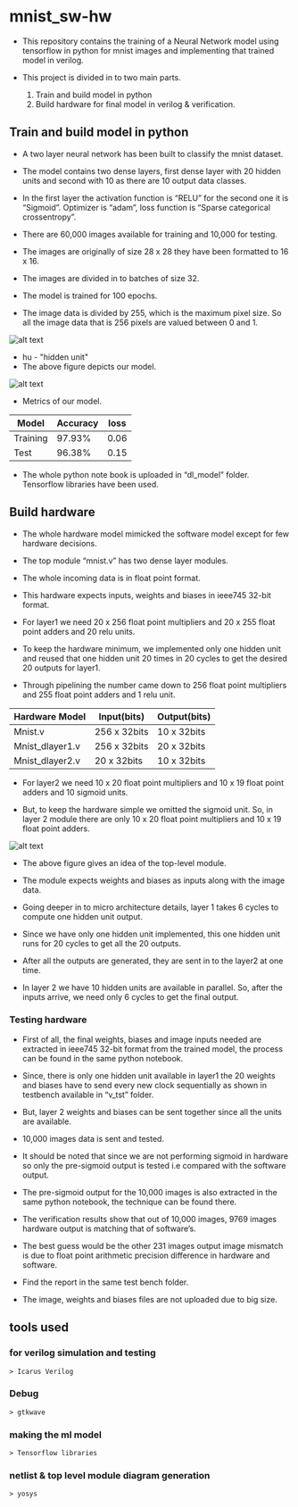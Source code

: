 # mnist_sw-hw

* This repository contains the training of a Neural Network model using tensorflow in python for mnist images and implementing that trained model in verilog.



* This project is divided in to two main parts.
    1.	Train and build model in python  
    2.	Build hardware for final model in verilog & verification.

## Train and build model in python 

* A two layer neural network has been built to classify the mnist dataset.

* The model contains two dense layers, first dense layer with 20 hidden units and second with 10 as there are 10 output data classes. 

* In the first layer the activation function is “RELU” for the second one it is “Sigmoid”. Optimizer is “adam”, loss function is “Sparse categorical crossentropy”. 

* There are 60,000 images available for training and 10,000 for testing. 

* The images are originally of size 28 x 28 they have been formatted to 16 x 16. 

* The images are divided in to batches of size 32. 

* The model is trained for 100 epochs. 

* The image data is divided by 255, which is the maximum pixel size. So all the image data that is 256 pixels are valued between 0 and 1.

![alt text](https://github.com/elsiery/mnist_sw-hw/blob/main/docs/nn.png "NN")

* hu - "hidden unit"
* The above figure depicts our model.

![alt text](https://github.com/elsiery/mnist_sw-hw/blob/main/docs/metrics.png "metrics")

* Metrics of our model.


| Model  | Accuracy | loss |
|--------|----------|------|
|Training|  97.93%  | 0.06 |
|Test    |  96.38%  | 0.15 |


* The whole python note book is uploaded in “dl_model” folder. Tensorflow libraries have been used.


## Build hardware

* The whole hardware model mimicked the software model except for few hardware decisions. 

* The top module “mnist.v” has two dense layer modules. 

* The whole incoming data is in float point format. 

* This hardware expects inputs, weights and biases in ieee745 32-bit format. 

* For layer1 we need 20 x 256 float point multipliers and 20 x 255 float point adders and 20 relu units.

* To keep the hardware minimum, we implemented only one hidden unit and reused that one hidden unit 20 times in 20 cycles to get the desired 20 outputs for layer1.

* Through pipelining the number came down to 256 float point multipliers and 255 float point adders and 1 relu unit.



| Hardware Model | Input(bits) | Output(bits) |
|----------------|-------------|--------------|
|   Mnist.v	     | 256 x 32bits| 10 x 32bits  |
| Mnist_dlayer1.v| 256 x 32bits| 20 x 32bits  |
| Mnist_dlayer2.v| 20 x 32bits | 10 x 32bits  |


* For layer2 we need 10 x 20 float point multipliers and 10 x 19 float point adders and 10 sigmoid units. 

* But, to keep the hardware simple we omitted the sigmoid unit. So, in layer 2 module there are only 10 x 20 float point multipliers and 10 x 19 float point adders.

![alt text](https://github.com/elsiery/mnist_sw-hw/blob/main/docs/mnist_toplevel.png "top level diagram")

* The above figure gives an idea of the top-level module.

* The module expects weights and biases as inputs along with the image data.

* Going deeper in to micro architecture details, layer 1 takes 6 cycles to compute one hidden unit output. 

* Since we have only one hidden unit implemented, this one hidden unit runs for 20 cycles to get all the 20 outputs. 

* After all the outputs are generated, they are sent in to the layer2 at one time. 

* In layer 2 we have 10 hidden units are available in parallel. So, after the inputs arrive, we need only 6 cycles to get the final output.


### Testing hardware

* First of all, the final weights, biases and image inputs needed are extracted in ieee745 32-bit format from the trained model, the process can be found in the same python notebook. 

* Since, there is only one hidden unit available in layer1 the 20 weights and biases have to send every new clock sequentially as shown in testbench available in “v_tst” folder.

* But, layer 2 weights and biases can be sent together since all the units are available. 

* 10,000 images data is sent and tested. 

* It should be noted that since we are not performing sigmoid in hardware so only the pre-sigmoid output is tested i.e compared with the software output. 

* The pre-sigmoid output for the 10,000 images is also extracted in the same python notebook, the technique can be found there. 

* The verification results show that out of 10,000 images, 9769 images hardware output is matching that of software’s. 

* The best guess would be the other 231 images output image mismatch is due to float point arithmetic precision difference in hardware and software.

* Find the report in the same test bench folder. 

* The image, weights and biases files are not uploaded due to big size.



## tools used

### for verilog simulation and testing
    > Icarus Verilog

### Debug
    > gtkwave

### making the ml model
    > Tensorflow libraries

### netlist & top level module diagram generation
    > yosys

